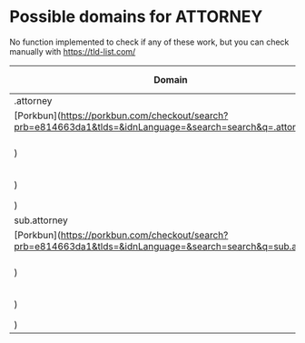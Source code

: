 # Possible domains for ATTORNEY

No function implemented to check if any of these work, but you can check manually with https://tld-list.com/

| Domain | Porkbun | NameCheap | Google Domains |
|---|---|---|---|
| .attorney | [Porkbun](https://porkbun.com/checkout/search?prb=e814663da1&tlds=&idnLanguage=&search=search&q=.attorney) | [Namecheap](https://www.namecheap.com/domains/registration/results/?domain=.attorney) | [Google](https://domains.google.com/registrar/search?searchTerm=.attorney) |
| sub.attorney | [Porkbun](https://porkbun.com/checkout/search?prb=e814663da1&tlds=&idnLanguage=&search=search&q=sub.attorney) | [Namecheap](https://www.namecheap.com/domains/registration/results/?domain=sub.attorney) | [Google](https://domains.google.com/registrar/search?searchTerm=sub.attorney) |
